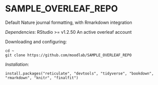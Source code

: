 # SAMPLE_OVERLEAF_REPO
Default Nature journal formatting, with Rmarkdown integration

*Dependencies*:
RStudio >= v1.2.50
An active overleaf account

Downloading and configuring:
```
cd ~
git clone https://github.com/moodlab/SAMPLE_OVERLEAF_REPO
```

*Installation*:
```
install.packages("reticulate", "devtools", "tidyverse", "bookdown", "rmarkdown", "knitr", "finalfit")
```
